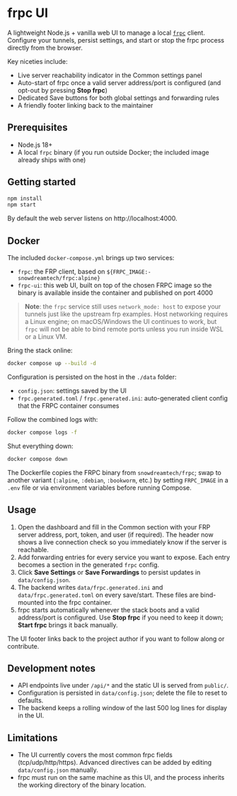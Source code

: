 # frpc UI

A lightweight Node.js + vanilla web UI to manage a local [`frpc`](https://github.com/fatedier/frp) client. Configure your tunnels, persist settings, and start or stop the frpc process directly from the browser.

Key niceties include:

- Live server reachability indicator in the Common settings panel
- Auto-start of frpc once a valid server address/port is configured (and opt-out by pressing **Stop frpc**)
- Dedicated Save buttons for both global settings and forwarding rules
- A friendly footer linking back to the maintainer

## Prerequisites

- Node.js 18+
- A local `frpc` binary (if you run outside Docker; the included image already ships with one)

## Getting started

```bash
npm install
npm start
```

By default the web server listens on http://localhost:4000.

## Docker

The included `docker-compose.yml` brings up two services:

- `frpc`: the FRP client, based on `${FRPC_IMAGE:-snowdreamtech/frpc:alpine}`
- `frpc-ui`: this web UI, built on top of the chosen FRPC image so the binary is available inside the container and published on port 4000

> **Note**: the `frpc` service still uses `network_mode: host` to expose your tunnels just like the upstream frp examples. Host networking requires a Linux engine; on macOS/Windows the UI continues to work, but `frpc` will not be able to bind remote ports unless you run inside WSL or a Linux VM.

Bring the stack online:

```bash
docker compose up --build -d
```

Configuration is persisted on the host in the `./data` folder:

- `config.json`: settings saved by the UI
- `frpc.generated.toml` / `frpc.generated.ini`: auto-generated client config that the FRPC container consumes

Follow the combined logs with:

```bash
docker compose logs -f
```

Shut everything down:

```bash
docker compose down
```

The Dockerfile copies the FRPC binary from `snowdreamtech/frpc`; swap to another variant (`:alpine`, `:debian`, `:bookworm`, etc.) by setting `FRPC_IMAGE` in a `.env` file or via environment variables before running Compose.

## Usage

1. Open the dashboard and fill in the Common section with your FRP server address, port, token, and user (if required). The header now shows a live connection check so you immediately know if the server is reachable.
2. Add forwarding entries for every service you want to expose. Each entry becomes a section in the generated `frpc` config.
3. Click **Save Settings** or **Save Forwardings** to persist updates in `data/config.json`.
4. The backend writes `data/frpc.generated.ini` and `data/frpc.generated.toml` on every save/start. These files are bind-mounted into the frpc container.
5. frpc starts automatically whenever the stack boots and a valid address/port is configured. Use **Stop frpc** if you need to keep it down; **Start frpc** brings it back manually.

The UI footer links back to the project author if you want to follow along or contribute.

## Development notes

- API endpoints live under `/api/*` and the static UI is served from `public/`.
- Configuration is persisted in `data/config.json`; delete the file to reset to defaults.
- The backend keeps a rolling window of the last 500 log lines for display in the UI.

## Limitations

- The UI currently covers the most common frpc fields (tcp/udp/http/https). Advanced directives can be added by editing `data/config.json` manually.
- frpc must run on the same machine as this UI, and the process inherits the working directory of the binary location.


